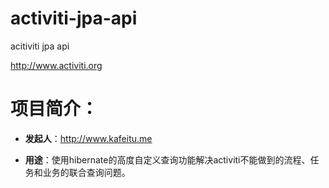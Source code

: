 activiti-jpa-api
======================

acitiviti jpa api

http://www.activiti.org

项目简介：
======================

* **发起人**：http://www.kafeitu.me

* **用途**：使用hibernate的高度自定义查询功能解决activiti不能做到的流程、任务和业务的联合查询问题。